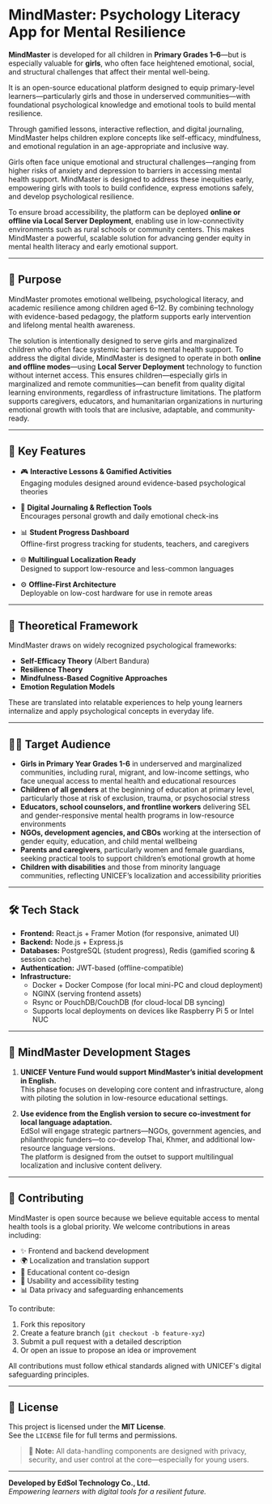 # MindMaster: Psychology Literacy App for Mental Resilience

**MindMaster** is developed for all children in **Primary Grades 1–6**—but is especially valuable for **girls**, who often face heightened emotional, social, and structural challenges that affect their mental well-being.

It is an open-source educational platform designed to equip primary-level learners—particularly girls and those in underserved communities—with foundational psychological knowledge and emotional tools to build mental resilience.

Through gamified lessons, interactive reflection, and digital journaling, MindMaster helps children explore concepts like self-efficacy, mindfulness, and emotional regulation in an age-appropriate and inclusive way.

Girls often face unique emotional and structural challenges—ranging from higher risks of anxiety and depression to barriers in accessing mental health support. MindMaster is designed to address these inequities early, empowering girls with tools to build confidence, express emotions safely, and develop psychological resilience.

To ensure broad accessibility, the platform can be deployed **online or offline via Local Server Deployment**, enabling use in low-connectivity environments such as rural schools or community centers. This makes MindMaster a powerful, scalable solution for advancing gender equity in mental health literacy and early emotional support.

---

## 🌱 Purpose

MindMaster promotes emotional wellbeing, psychological literacy, and academic resilience among children aged 6–12. By combining technology with evidence-based pedagogy, the platform supports early intervention and lifelong mental health awareness.

The solution is intentionally designed to serve girls and marginalized children who often face systemic barriers to mental health support. To address the digital divide, MindMaster is designed to operate in both **online and offline modes**—using **Local Server Deployment** technology to function without internet access. This ensures children—especially girls in marginalized and remote communities—can benefit from quality digital learning environments, regardless of infrastructure limitations. The platform supports caregivers, educators, and humanitarian organizations in nurturing emotional growth with tools that are inclusive, adaptable, and community-ready.

---

## 🎯 Key Features

- 🎮 **Interactive Lessons & Gamified Activities**  
  Engaging modules designed around evidence-based psychological theories

- 📒 **Digital Journaling & Reflection Tools**  
  Encourages personal growth and daily emotional check-ins

- 📊 **Student Progress Dashboard**  
  Offline-first progress tracking for students, teachers, and caregivers

- 🌐 **Multilingual Localization Ready**  
  Designed to support low-resource and less-common languages

- ⚙️ **Offline-First Architecture**  
  Deployable on low-cost hardware for use in remote areas

---

## 🧠 Theoretical Framework

MindMaster draws on widely recognized psychological frameworks:
- **Self-Efficacy Theory** (Albert Bandura)
- **Resilience Theory**
- **Mindfulness-Based Cognitive Approaches**
- **Emotion Regulation Models**

These are translated into relatable experiences to help young learners internalize and apply psychological concepts in everyday life.

---

## 👩‍🏫 Target Audience

- **Girls in Primary Year Grades 1-6** in underserved and marginalized communities, including rural, migrant, and low-income settings, who face unequal access to mental health and educational resources  
- **Children of all genders** at the beginning of education at primary level, particularly those at risk of exclusion, trauma, or psychosocial stress  
- **Educators, school counselors, and frontline workers** delivering SEL and gender-responsive mental health programs in low-resource environments  
- **NGOs, development agencies, and CBOs** working at the intersection of gender equity, education, and child mental wellbeing  
- **Parents and caregivers**, particularly women and female guardians, seeking practical tools to support children’s emotional growth at home  
- **Children with disabilities** and those from minority language communities, reflecting UNICEF’s localization and accessibility priorities
  
---

## 🛠️ Tech Stack

- **Frontend:** React.js + Framer Motion (for responsive, animated UI)  
- **Backend:** Node.js + Express.js  
- **Databases:** PostgreSQL (student progress), Redis (gamified scoring & session cache)  
- **Authentication:** JWT-based (offline-compatible)  
- **Infrastructure:**  
  - Docker + Docker Compose (for local mini-PC and cloud deployment)  
  - NGINX (serving frontend assets)  
  - Rsync or PouchDB/CouchDB (for cloud-local DB syncing)  
  - Supports local deployments on devices like Raspberry Pi 5 or Intel NUC  

---

## 🚧 MindMaster Development Stages

1. **UNICEF Venture Fund would support MindMaster’s initial development in English.**  
   This phase focuses on developing core content and infrastructure, along with piloting the solution in low-resource educational settings.

2. **Use evidence from the English version to secure co-investment for local language adaptation.**  
   EdSol will engage strategic partners—NGOs, government agencies, and philanthropic funders—to co-develop Thai, Khmer, and additional low-resource language versions.  
   The platform is designed from the outset to support multilingual localization and inclusive content delivery.

---

## 🤝 Contributing

MindMaster is open source because we believe equitable access to mental health tools is a global priority. We welcome contributions in areas including:

- ✨ Frontend and backend development  
- 🌍 Localization and translation support  
- 📘 Educational content co-design  
- 🧪 Usability and accessibility testing  
- 📊 Data privacy and safeguarding enhancements

To contribute:
1. Fork this repository  
2. Create a feature branch (`git checkout -b feature-xyz`)  
3. Submit a pull request with a detailed description  
4. Or open an issue to propose an idea or improvement  

All contributions must follow ethical standards aligned with UNICEF's digital safeguarding principles.

---

## 📄 License

This project is licensed under the **MIT License**.  
See the `LICENSE` file for full terms and permissions.

> 🔐 **Note:** All data-handling components are designed with privacy, security, and user control at the core—especially for young users.

---

**Developed by EdSol Technology Co., Ltd.**  
*Empowering learners with digital tools for a resilient future.*
